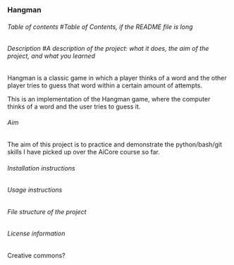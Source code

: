 ### Hangman

###### Table of contents #Table of Contents, if the README file is long

###### Description #A description of the project: what it does, the aim of the project, and what you learned

Hangman is a classic game in which a player thinks of a word and the other player tries to guess that word within a certain amount of attempts.

This is an implementation of the Hangman game, where the computer thinks of a word and the user tries to guess it. 

###### Aim

The aim of this project is to practice and demonstrate the python/bash/git skills I have picked up over the AiCore course so far.


###### Installation instructions
###### Usage instructions
###### File structure of the project



###### License information

Creative commons?
